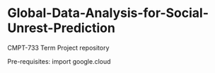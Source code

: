 # Global-Data-Analysis-for-Social-Unrest-Prediction
CMPT-733 Term Project repository

Pre-requisites:
import google.cloud 
